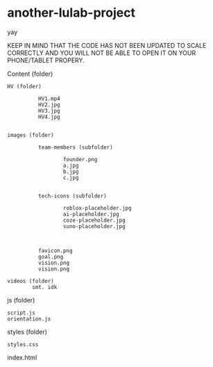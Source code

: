 # another-lulab-project
yay

KEEP IN MIND THAT THE CODE HAS NOT BEEN UPDATED TO SCALE CORRECTLY AND YOU WILL NOT BE ABLE TO OPEN IT ON YOUR PHONE/TABLET PROPERY.


Content (folder)

    HV (folder)

              HV1.mp4
              HV2.jpg
              HV3.jpg
              HV4.jpg


    images (folder)

              team-members (subfolder)

                      founder.png
                      a.jpg
                      b.jpg
                      c.jpg


              tech-icons (subfolder)

                      roblox-placeholder.jpg
                      ai-placeholder.jpg
                      coze-placeholder.jpg
                      suno-placeholder.jpg



              favicon.png
              goal.png
              vision.png
              vision.png

    videos (folder)
            smt. idk





js (folder)

    script.js
    orientation.js


styles (folder)

    styles.css


index.html
